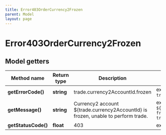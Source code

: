 ```yaml
---
title: Error403OrderCurrency2Frozen
parent: Model
layout: page
---
```


# Error403OrderCurrency2Frozen

## Model getters

Method name | Return type | Description | Notes
------------ | ------------- | ------------- | -------------
**getErrorCode()** | **string** | trade.currency2AccountId.frozen | ex.: `trade.currency2AccountId.frozen`
**getMessage()** | **string** | Currency2 account ${trade.currency2AccountId} is frozen, unable to perform trade. | ex.: `Currency2 account ${trade.currency2AccountId} is frozen, unable to perform trade.`
**getStatusCode()** | **float** | 403 | ex.: `403`

